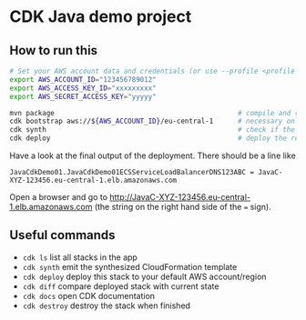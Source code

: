 # CDK Java demo project

## How to run this

```bash
# Set your AWS account data and credentials (or use --profile <profile name> later in the cdk calls):
export AWS_ACCOUNT_ID="123456789012"
export AWS_ACCESS_KEY_ID="xxxxxxxxx"
export AWS_SECRET_ACCESS_KEY="yyyyy"

mvn package                                             # compile and run tests
cdk bootstrap aws://${AWS_ACCOUNT_ID}/eu-central-1      # necessary only once
cdk synth                                               # check if the code is understood by the CDK
cdk deploy                                              # deploy the resources to your AWS account
```

Have a look at the final output of the deployment. There should be a line like
```
JavaCdkDemo01.JavaCdkDemo01ECSServiceLoadBalancerDNS123ABC = JavaC-XYZ-123456.eu-central-1.elb.amazonaws.com
```
Open a browser and go to http://JavaC-XYZ-123456.eu-central-1.elb.amazonaws.com (the string on the right hand side of the `=` sign).

## Useful commands

 * `cdk ls` list all stacks in the app
 * `cdk synth` emit the synthesized CloudFormation template
 * `cdk deploy` deploy this stack to your default AWS account/region
 * `cdk diff` compare deployed stack with current state
 * `cdk docs` open CDK documentation
 * `cdk destroy` destroy the stack when finished
